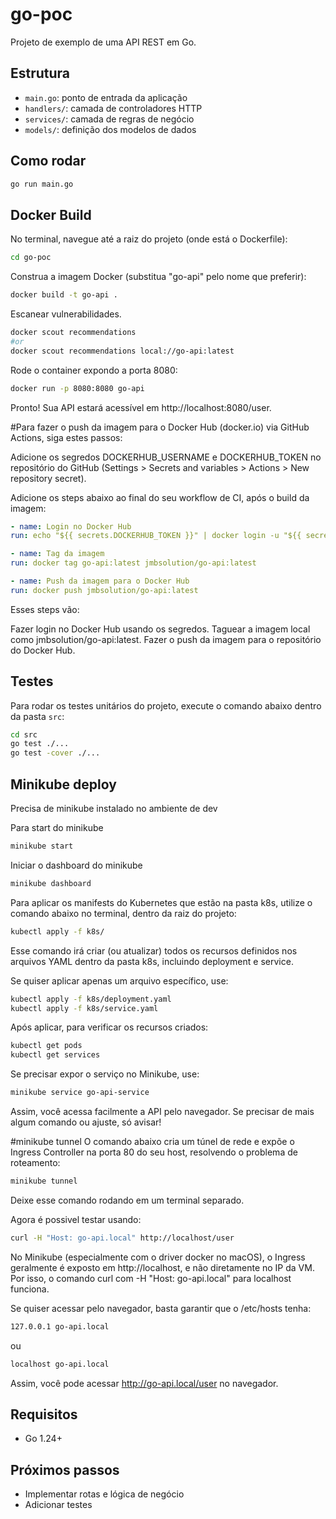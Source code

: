 # go-poc

Projeto de exemplo de uma API REST em Go.

## Estrutura
- `main.go`: ponto de entrada da aplicação
- `handlers/`: camada de controladores HTTP
- `services/`: camada de regras de negócio
- `models/`: definição dos modelos de dados

## Como rodar

```sh
go run main.go
```

## Docker Build
No terminal, navegue até a raiz do projeto (onde está o Dockerfile):
```sh
cd go-poc
```

Construa a imagem Docker (substitua "go-api" pelo nome que preferir):
```sh
docker build -t go-api .
```

Escanear vulnerabilidades.
```sh
docker scout recommendations
#or
docker scout recommendations local://go-api:latest
```

Rode o container expondo a porta 8080:
```sh
docker run -p 8080:8080 go-api
```

Pronto! Sua API estará acessível em http://localhost:8080/user.

#Para fazer o push da imagem para o Docker Hub (docker.io) via GitHub Actions, siga estes passos:

Adicione os segredos DOCKERHUB_USERNAME e DOCKERHUB_TOKEN no repositório do GitHub (Settings > Secrets and variables > Actions > New repository secret).

Adicione os steps abaixo ao final do seu workflow de CI, após o build da imagem:

```yml
- name: Login no Docker Hub
run: echo "${{ secrets.DOCKERHUB_TOKEN }}" | docker login -u "${{ secrets.DOCKERHUB_USERNAME }}" --password-stdin

- name: Tag da imagem
run: docker tag go-api:latest jmbsolution/go-api:latest

- name: Push da imagem para o Docker Hub
run: docker push jmbsolution/go-api:latest
```

Esses steps vão:

Fazer login no Docker Hub usando os segredos.
Taguear a imagem local como jmbsolution/go-api:latest.
Fazer o push da imagem para o repositório do Docker Hub.

## Testes

Para rodar os testes unitários do projeto, execute o comando abaixo dentro da pasta `src`:

```sh
cd src
go test ./...
go test -cover ./...
```

## Minikube deploy
Precisa de minikube instalado no ambiente de dev

Para start do minikube
```sh
minikube start
```

Iniciar o dashboard do minikube
```sh
minikube dashboard
```

Para aplicar os manifests do Kubernetes que estão na pasta k8s, utilize o comando abaixo no terminal, dentro da raiz do projeto:
```sh
kubectl apply -f k8s/
```
Esse comando irá criar (ou atualizar) todos os recursos definidos nos arquivos YAML dentro da pasta k8s, incluindo deployment e service.

Se quiser aplicar apenas um arquivo específico, use:
```sh
kubectl apply -f k8s/deployment.yaml
kubectl apply -f k8s/service.yaml
```

Após aplicar, para verificar os recursos criados:
```sh
kubectl get pods
kubectl get services
```

Se precisar expor o serviço no Minikube, use:
```sh
minikube service go-api-service
```
Assim, você acessa facilmente a API pelo navegador. Se precisar de mais algum comando ou ajuste, só avisar!

#minikube tunnel
O comando abaixo cria um túnel de rede e expõe o Ingress Controller na porta 80 do seu host, resolvendo o problema de roteamento:
```sh
minikube tunnel
```
Deixe esse comando rodando em um terminal separado.

Agora é possivel testar usando:
```sh
curl -H "Host: go-api.local" http://localhost/user
```

No Minikube (especialmente com o driver docker no macOS), o Ingress geralmente é exposto em http://localhost, e não diretamente no IP da VM. Por isso, o comando curl com -H "Host: go-api.local" para localhost funciona.

Se quiser acessar pelo navegador, basta garantir que o /etc/hosts tenha:
```sh
127.0.0.1 go-api.local
```
ou
```sh
localhost go-api.local
```
Assim, você pode acessar http://go-api.local/user no navegador.

## Requisitos
- Go 1.24+

## Próximos passos
- Implementar rotas e lógica de negócio
- Adicionar testes
